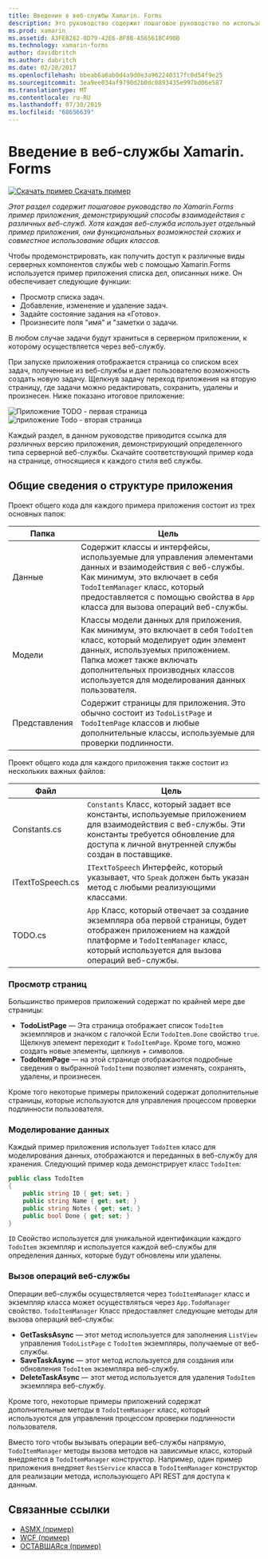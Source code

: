 ```yaml
---
title: Введение в веб-службы Xamarin. Forms
description: Это руководство содержит пошаговое руководство по использованию примера приложения Xamarin. Forms, которое демонстрирует взаимодействие с различными веб-службами. Хотя каждая веб-служба использует отдельный пример приложения, они функциональных возможностей схожих и совместное использование общих классов.
ms.prod: xamarin
ms.assetid: A3FEB262-0D79-42E6-8F8B-A565618C490B
ms.technology: xamarin-forms
author: davidbritch
ms.author: dabritch
ms.date: 02/28/2017
ms.openlocfilehash: bbeab6a6ab0d4a9d0e3a962240317fc0d54f9e25
ms.sourcegitcommit: 3ea9ee034af9790d2b0dc0893435e997bd06e587
ms.translationtype: MT
ms.contentlocale: ru-RU
ms.lasthandoff: 07/30/2019
ms.locfileid: "68656639"
---
```

# <a name="xamarinforms-web-services-introduction"></a>Введение в веб-службы Xamarin. Forms

[![Скачать пример](~/media/shared/download.png) Скачать пример](https://docs.microsoft.com/samples/xamarin/xamarin-forms-samples/webservices-todorest)

_Этот раздел содержит пошаговое руководство по Xamarin.Forms пример приложения, демонстрирующий способы взаимодействия с различных веб-служб. Хотя каждая веб-служба использует отдельный пример приложения, они функциональных возможностей схожих и совместное использование общих классов._

Чтобы продемонстрировать, как получить доступ к различные виды серверных компонентов службы web с помощью Xamarin.Forms используется пример приложения списка дел, описанных ниже. Он обеспечивает следующие функции:

- Просмотр списка задач.
- Добавление, изменение и удаление задач.
- Задайте состояние задания на «Готово».
- Произнесите поля "имя" и "заметки о задачи.

В любом случае задачи будут храниться в серверном приложении, к которому осуществляется через веб-службу.

При запуске приложения отображается страница со списком всех задач, полученные из веб-службы и дает пользователю возможность создать новую задачу. Щелкнув задачу переход приложения на вторую страницу, где задачи можно редактировать, сохранить, удалены и произнесен. Ниже показано итоговое приложение:

![](introduction-images/app-example-1.png "Приложение TODO - первая страница")
![](introduction-images/app-example-2.png "приложение Todo - вторая страница")

Каждый раздел, в данном руководстве приводится ссылка для *различных* версию приложения, демонстрирующий определенного типа серверной веб-службы. Скачайте соответствующий пример кода на странице, относящиеся к каждого стиля веб службы.

## <a name="understand-the-application-anatomy"></a>Общие сведения о структуре приложения

Проект общего кода для каждого примера приложения состоит из трех основных папок:

|Папка|Цель|
|--- |--- |
|Данные|Содержит классы и интерфейсы, используемые для управления элементами данных и взаимодействия с веб-службы. Как минимум, это включает в себя `TodoItemManager` класс, который предоставляется с помощью свойства в `App` класса для вызова операций веб-службы.|
|Модели|Классы модели данных для приложения. Как минимум, это включает в себя `TodoItem` класс, который моделирует один элемент данных, используемых приложением. Папка может также включать дополнительных производных классов используется для моделирования данных пользователя.|
|Представления|Содержит страницы для приложения. Это обычно состоит из `TodoListPage` и `TodoItemPage` классов и любые дополнительные классы, используемые для проверки подлинности.|

Проект общего кода для каждого приложения также состоит из нескольких важных файлов:

|Файл|Цель|
|--- |--- |
|Constants.cs|`Constants` Класс, который задает все константы, используемые приложением для взаимодействия с веб-службы. Эти константы требуется обновление для доступа к личной внутренней службы создан в поставщике.|
|ITextToSpeech.cs|`ITextToSpeech` Интерфейс, который указывает, что `Speak` должен быть указан метод с любыми реализующими классами.|
|TODO.cs|`App` Класс, который отвечает за создание экземпляра оба первой страницы, будет отображен приложением на каждой платформе и `TodoItemManager` класс, который используется для вызова операций веб-службы.|

### <a name="view-pages"></a>Просмотр страниц

Большинство примеров приложений содержат по крайней мере две страницы:

- **TodoListPage** — Эта страница отображает список `TodoItem` экземпляров и значком с галочкой Если `TodoItem.Done` свойство `true`. Щелкнув элемент переходит к `TodoItemPage`. Кроме того, можно создать новые элементы, щелкнув *+* символов.
- **TodoItemPage** — на этой странице отображаются подробные сведения о выбранной `TodoItem`и позволяет изменять, сохранять, удалены, и произнесен.

Кроме того некоторые примеры приложений содержат дополнительные страницы, которые используются для управления процессом проверки подлинности пользователя.

### <a name="model-the-data"></a>Моделирование данных

Каждый пример приложения использует `TodoItem` класс для моделирования данных, отображаются и переданных в веб-службу для хранения. Следующий пример кода демонстрирует класс `TodoItem`:

```csharp
public class TodoItem
{
    public string ID { get; set; }
    public string Name { get; set; }
    public string Notes { get; set; }
    public bool Done { get; set; }
}
```

`ID` Свойство используется для уникальной идентификации каждого `TodoItem` экземпляр и используется каждой веб-службы для определения данных, которые будут обновлены или удалены.

### <a name="invoke-web-service-operations"></a>Вызов операций веб-службы

Операции веб-службы осуществляется через `TodoItemManager` класс и экземпляр класса может осуществляться через `App.TodoManager` свойство. `TodoItemManager` Класс предоставляет следующие методы для вызова операций веб-службы:

- **GetTasksAsync** — этот метод используется для заполнения `ListView` управления `TodoListPage` с `TodoItem` экземпляры, получаемые от веб-службы.
- **SaveTaskAsync** — этот метод используется для создания или обновления `TodoItem` экземпляра веб-службу.
- **DeleteTaskAsync** — этот метод используется для удаления `TodoItem` экземпляра веб-службу.

Кроме того, некоторые примеры приложений содержат дополнительные методы в `TodoItemManager` класс, который используются для управления процессом проверки подлинности пользователя.

Вместо того чтобы вызывать операции веб-службы напрямую, `TodoItemManager` методы вызова методов на зависимые класс, который внедряется в `TodoItemManager` конструктор. Например, один пример приложения внедряет `RestService` класса в `TodoItemManager` конструктор для реализации метода, использующего API REST для доступа к данным.

## <a name="related-links"></a>Связанные ссылки

- [ASMX (пример)](https://docs.microsoft.com/samples/xamarin/xamarin-forms-samples/webservices-todoasmx)
- [WCF (пример)](https://docs.microsoft.com/samples/xamarin/xamarin-forms-samples/webservices-todowcf)
- [ОСТАВШАЯся (пример)](https://docs.microsoft.com/samples/xamarin/xamarin-forms-samples/webservices-todorest)
